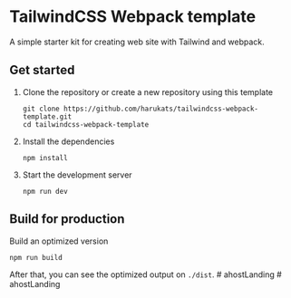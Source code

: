 # TailwindCSS Webpack template

A simple starter kit for creating web site with Tailwind and webpack.

## Get started

1. Clone the repository or create a new repository using this template

   ```
   git clone https://github.com/harukats/tailwindcss-webpack-template.git
   cd tailwindcss-webpack-template
   ```

2. Install the dependencies

   ```
   npm install
   ```

3. Start the development server

   ```
   npm run dev
   ```

## Build for production

Build an optimized version

```
npm run build
```

After that, you can see the optimized output on `./dist`.
#   a h o s t L a n d i n g  
 #   a h o s t L a n d i n g  
 